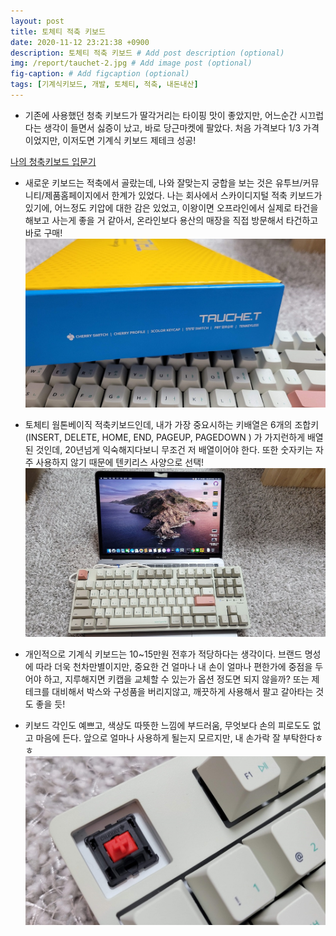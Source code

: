 ```yaml
---
layout: post
title: 토체티 적축 키보드
date: 2020-11-12 23:21:38 +0900
description: 토체티 적축 키보드 # Add post description (optional)
img: /report/tauchet-2.jpg # Add image post (optional)
fig-caption: # Add figcaption (optional)
tags: [기계식키보드, 개발, 토체티, 적축, 내돈내산]
---
```


-   기존에 사용했던 청축 키보드가 딸각거리는 타이핑 맛이 좋았지만, 어느순간 시끄럽다는 생각이 들면서 싫증이 났고, 바로 당근마켓에 팔았다. 처음 가격보다 1/3 가격이었지만, 이저도면 기계식 키보드 제테크 성공!

[나의 청축키보드 입문기](https://real21c.github.io/filco-keyboard/)

-   새로운 키보드는 적축에서 골랐는데, 나와 잘맞는지 궁합을 보는 것은 유투브/커뮤니티/제품홈페이지에서 한계가 있었다. 나는 회사에서 스카이디지털 적축 키보드가 있기에, 어느정도 키압에 대한 감은 있었고, 이왕이면 오프라인에서 실제로 타건을 해보고 사는게 좋을 거 같아서, 온라인보다 용산의 매장을 직접 방문해서 타건하고 바로 구매! 
![tauchet-3.jpg](/img/in-post/tauchet-3.jpg)

-   토체티 웜톤베이직 적축키보드인데, 내가 가장 중요시하는 키배열은 6개의 조합키(INSERT, DELETE, HOME, END, PAGEUP, PAGEDOWN ) 가 가지런하게 배열된 것인데, 20년넘게 익숙해지다보니 무조건 저 배열이어야 한다. 또한 숫자키는 자주 사용하지 않기 때문에 텐키리스 사양으로 선택! 
![tauchet-2.jpg](/img/in-post/tauchet-2.jpg)

-   개인적으로 기계식 키보드는 10~15만원 전후가 적당하다는 생각이다. 브랜드 명성에 따라 더욱 천차만별이지만, 중요한 건 얼마나 내 손이 얼마나 편한가에 중점을 두어야 하고, 지루해지면 키캡을 교체할 수 있는가 옵션 정도면 되지 않을까? 또는 제테크를 대비해서 박스와 구성품을 버리지않고, 깨끗하게 사용해서 팔고 갈아타는 것도 좋을 듯!

-   키보드 각인도 예쁘고, 색상도 따뜻한 느낌에 부드러움, 무엇보다 손의 피로도도 없고 마음에 든다. 앞으로 얼마나 사용하게 될는지 모르지만, 내 손가락 잘 부탁한다ㅎㅎ
![tauchet-1.jpg](/img/in-post/tauchet-1.jpg)